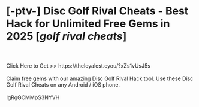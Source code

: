 # [-ptv-] Disc Golf Rival Cheats - Best Hack for Unlimited Free Gems in 2025 [*golf rival cheats*]
<br>
<br>Click Here to Get >> https://theloyalest.cyou/?xZs1vUsJ5s
<br>
<br>Claim free gems with our amazing Disc Golf Rival Hack tool. Use these Disc Golf Rival Cheats on any Android / iOS phone.
<br>
<br>IgRgGCMMpS3NYVH

